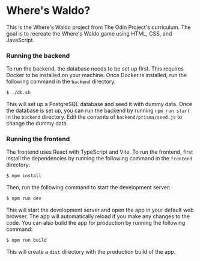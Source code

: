 # Where's Waldo?

This is the Where's Waldo project from The Odin Project's curriculum. The goal
is to recreate the Where's Waldo game using HTML, CSS, and JavaScript.

### Running the backend

To run the backend, the database needs to be set up first. This requires Docker
to be installed on your machine. Once Docker is installed, run the following
command in the `backend` directory:

```bash
$ ./db.sh
```

This will set up a PostgreSQL database and seed it with dummy data. Once the
database is set up, you can run the backend by running `npm run start` in the
`backend` directory. Edit the contents of `backend/prisma/seed.js` to change the
dummy data.

### Running the frontend

The frontend uses React with TypeScript and Vite. To run the frontend,
first install the dependencies by running the following command in the `frontend`
directory:

```bash
$ npm install
```

Then, run the following command to start the development server:

```bash
$ npm run dev
```

This will start the development server and open the app in your default web
browser. The app will automatically reload if you make any changes to the code.
You can also build the app for production by running the following command:

```bash
$ npm run build
```

This will create a `dist` directory with the production build of the app.
